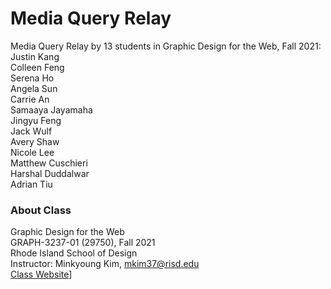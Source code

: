 # Media Query Relay 

Media Query Relay by 13 students in Graphic Design for the Web, Fall 2021:<br>
Justin Kang<br>
Colleen Feng<Br> 
Serena Ho<br>
Angela Sun<br> 
Carrie An<br>
Samaaya Jayamaha<br>
Jingyu Feng<br> 
Jack Wulf<br> 
Avery Shaw<br>
Nicole Lee<br>
Matthew Cuschieri<br> 
Harshal Duddalwar<br> 
Adrian Tiu

### About Class
Graphic Design for the Web<Br>
GRAPH-3237-01 (29750), Fall 2021<Br>
Rhode Island School of Design<Br>
Instructor: Minkyoung Kim, mkim37@risd.edu<Br>
[Class Website](https://mkim.netlify.com/gdfwf21)]